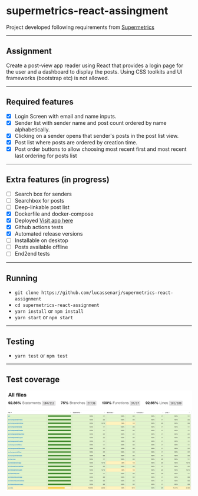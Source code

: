 # supermetrics-react-assingment

Project developed following requirements from [Supermetrics](https://github.com/supermetrics-public/react-assignment)

---
## Assignment

Create a post-view app reader using React that provides a login page for the user and a dashboard to display the posts. Using CSS toolkits and UI frameworks (bootstrap etc) is not allowed.

---

## Required features

* [x] Login Screen with email and name inputs.
* [x] Sender list with sender name and post count ordered by name alphabetically.
* [x] Clicking on a sender opens that sender's posts in the post list view.
* [x] Post list where posts are ordered by creation time.
* [x] Post order buttons to allow choosing most recent first and most recent last ordering for posts list

---

## Extra features (in progress)
* [ ] Search box for senders
* [ ] Searchbox for posts
* [ ] Deep-linkable post list
* [x] Dockerfile and docker-compose
* [x] Deployed [Visit app here](https://lucassenarj.github.io/supermetrics-react-assignment/)
* [x] Github actions tests
* [x] Automated release versions
* [ ] Installable on desktop
* [ ] Posts available offline
* [ ] End2end tests

---

## Running

- `git clone https://github.com/lucassenarj/supermetrics-react-assignment`
- `cd supermetrics-react-assignment`
- `yarn install` or `npm install`
- `yarn start` or `npm start`

---

## Testing

- `yarn test` or `npm test`

---

## Test coverage

<img  src="./docs/test-1.png"/>

<img  src="./docs/test-2.png"/>